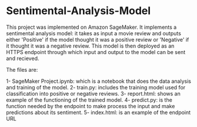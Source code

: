 # Sentimental-Analysis-Model

This project was implemented on Amazon SageMaker. It implements a sentimental analysis model: it takes as input a movie review and outputs either 'Positive' if the model thought it was a positive review or 'Negative' if it thought it was a negative review. This model is then deployed as an HTTPS endpoint through which input and output to the model can be sent and recieved.

The files are:

1- SageMaker Project.ipynb: which is a notebook that does the data analysis and training of the model.
2- train.py: includes the training model used for classification into positive or negative reviews.
3- report.html: shows an example of the functioning of the trained model.
4- predict.py: is the function needed by the endpoint to make process the input and make predictions about its sentiment.
5- index.html: is an example of the endpoint URL

